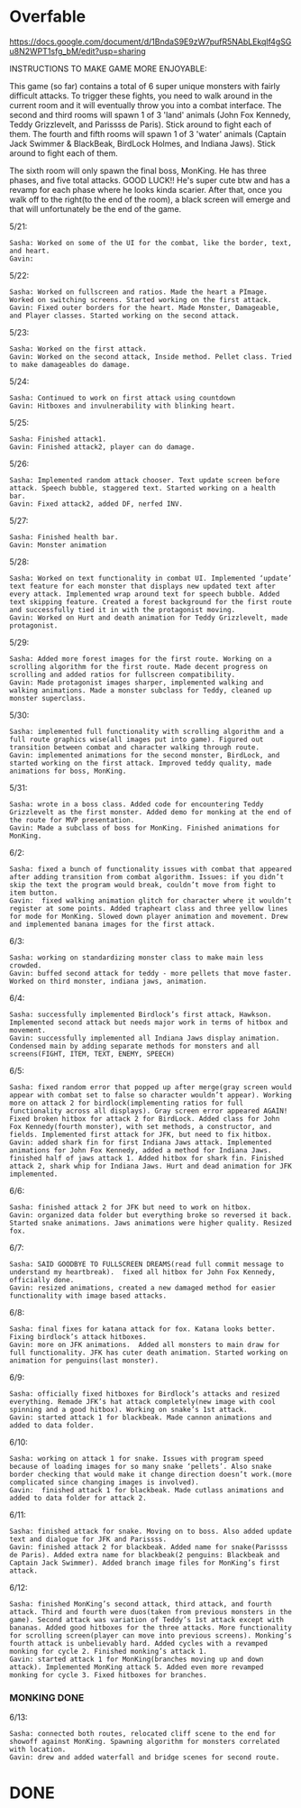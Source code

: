 # Overfable
https://docs.google.com/document/d/1BndaS9E9zW7pufR5NAbLEkqlf4gSGu8N2WPT1sfg_bM/edit?usp=sharing


INSTRUCTIONS TO MAKE GAME MORE ENJOYABLE:


  This game (so far) contains a total of 6 super unique monsters with fairly difficult attacks. To trigger these fights, you need to walk around in the current room and it will eventually throw you into a combat interface. The second and third rooms will spawn 1 of 3 'land' animals (John Fox Kennedy, Teddy Grizzlevelt, and Parissss de Paris). Stick around to fight each of them. The fourth and fifth rooms will spawn 1 of 3 'water' animals (Captain Jack Swimmer & BlackBeak, BirdLock Holmes, and Indiana Jaws). Stick around to fight each of them. 
  
  
  The sixth room will only spawn the final boss, MonKing. He has three phases, and five total attacks. GOOD LUCK!! He's super cute btw and has a revamp for each phase where he looks kinda scarier. After that, once you walk off to the right(to the end of the room), a black screen will emerge and that will unfortunately be the end of the game. 
  
5/21: 

	Sasha: Worked on some of the UI for the combat, like the border, text, and heart.
	Gavin: 
5/22:

	Sasha: Worked on fullscreen and ratios. Made the heart a PImage. Worked on switching screens. Started working on the first attack.
	Gavin: Fixed outer borders for the heart. Made Monster, Damageable, and Player classes. Started working on the second attack.
5/23: 

	Sasha: Worked on the first attack.
	Gavin: Worked on the second attack, Inside method. Pellet class. Tried to make damageables do damage.
5/24: 

	Sasha: Continued to work on first attack using countdown
	Gavin: Hitboxes and invulnerability with blinking heart.
5/25: 

	Sasha: Finished attack1.
	Gavin: Finished attack2, player can do damage.
5/26: 

	Sasha: Implemented random attack chooser. Text update screen before attack. Speech bubble, staggered text. Started working on a health bar.
	Gavin: Fixed attack2, added DF, nerfed INV.
5/27: 

	Sasha: Finished health bar.
	Gavin: Monster animation
5/28: 

	Sasha: Worked on text functionality in combat UI. Implemented ‘update’ text feature for each monster that displays new updated text after every attack. Implemented wrap around text for speech bubble. Added text skipping feature. Created a forest background for the first route and successfully tied it in with the protagonist moving. 
	Gavin: Worked on Hurt and death animation for Teddy Grizzlevelt, made protagonist. 
5/29: 

	Sasha: Added more forest images for the first route. Working on a scrolling algorithm for the first route. Made decent progress on scrolling and added ratios for fullscreen compatibility. 
	Gavin: Made protagonist images sharper, implemented walking and walking animations. Made a monster subclass for Teddy, cleaned up monster superclass.  
5/30: 

	Sasha: implemented full functionality with scrolling algorithm and a full route graphics wise(all images put into game). Figured out transition between combat and character walking through route. 
	Gavin: implemented animations for the second monster, BirdLock, and started working on the first attack. Improved teddy quality, made animations for boss, MonKing. 
5/31: 

	Sasha: wrote in a boss class. Added code for encountering Teddy Grizzlevelt as the first monster. Added demo for monking at the end of the route for MVP presentation. 
	Gavin: Made a subclass of boss for MonKing. Finished animations for MonKing.
6/2: 

	Sasha: fixed a bunch of functionality issues with combat that appeared after adding transition from combat algorithm. Issues: if you didn’t skip the text the program would break, couldn’t move from fight to item button. 
	Gavin:  fixed walking animation glitch for character where it wouldn’t register at some points. Added trapheart class and three yellow lines for mode for MonKing. Slowed down player animation and movement. Drew and implemented banana images for the first attack. 
6/3: 

	Sasha: working on standardizing monster class to make main less crowded. 
	Gavin: buffed second attack for teddy - more pellets that move faster. Worked on third monster, indiana jaws, animation. 
6/4: 

	Sasha: successfully implemented Birdlock’s first attack, Hawkson. Implemented second attack but needs major work in terms of hitbox and movement. 
	Gavin: successfully implemented all Indiana Jaws display animation. Condensed main by adding separate methods for monsters and all screens(FIGHT, ITEM, TEXT, ENEMY, SPEECH)
6/5: 

	Sasha: fixed random error that popped up after merge(gray screen would appear with combat set to false so character wouldn’t appear). Working more on attack 2 for birdlock(implementing ratios for full functionality across all displays). Gray screen error appeared AGAIN! Fixed broken hitbox for attack 2 for BirdLock. Added class for John Fox Kennedy(fourth monster), with set methods, a constructor, and fields. Implemented first attack for JFK, but need to fix hitbox. 
	Gavin: added shark fin for first Indiana Jaws attack. Implemented animations for John Fox Kennedy, added a method for Indiana Jaws. finished half of jaws attack 1. Added hitbox for shark fin. Finished attack 2, shark whip for Indiana Jaws. Hurt and dead animation for JFK implemented. 
6/6: 

	Sasha: finished attack 2 for JFK but need to work on hitbox. 
	Gavin: organized data folder but everything broke so reversed it back. Started snake animations. Jaws animations were higher quality. Resized fox. 
6/7: 

	Sasha: SAID GOODBYE TO FULLSCREEN DREAMS(read full commit message to understand my heartbreak).  fixed all hitbox for John Fox Kennedy, officially done. 
	Gavin: resized animations, created a new damaged method for easier functionality with image based attacks. 
6/8: 

	Sasha: final fixes for katana attack for fox. Katana looks better. Fixing birdlock’s attack hitboxes. 
	Gavin: more on JFK animations.  Added all monsters to main draw for full functionality. JFK has cuter death animation. Started working on animation for penguins(last monster). 
6/9: 

	Sasha: officially fixed hitboxes for Birdlock’s attacks and resized everything. Remade JFK’s hat attack completely(new image with cool spinning and a good hitbox). Working on snake’s 1st attack. 
	Gavin: started attack 1 for blackbeak. Made cannon animations and added to data folder. 
6/10: 

	Sasha: working on attack 1 for snake. Issues with program speed because of loading images for so many snake ‘pellets’. Also snake border checking that would make it change direction doesn’t work.(more complicated since changing images is involved).
	Gavin: 	finished attack 1 for blackbeak. Made cutlass animations and added to data folder for attack 2. 

6/11: 

	Sasha: finished attack for snake. Moving on to boss. Also added update text and dialogue for JFK and Parissss. 
	Gavin: finished attack 2 for blackbeak. Added name for snake(Parissss de Paris). Added extra name for blackbeak(2 penguins: Blackbeak and Captain Jack Swimmer). Added branch image files for MonKing’s first attack. 
6/12: 

	Sasha: finished MonKing’s second attack, third attack, and fourth attack. Third and fourth were duos(taken from previous monsters in the game). Second attack was variation of Teddy’s 1st attack except with bananas. Added good hitboxes for the three attacks. More functionality for scrolling screen(player can move into previous screens). Monking’s fourth attack is unbelievably hard. Added cycles with a revamped monking for cycle 2. Finished monking’s attack 1. 
	Gavin: started attack 1 for MonKing(branches moving up and down attack). Implemented MonKing attack 5. Added even more revamped monking for cycle 3. Fixed hitboxes for branches.
### MONKING DONE ###

6/13:

	Sasha: connected both routes, relocated cliff scene to the end for showoff against MonKing. Spawning algorithm for monsters correlated with location. 
	Gavin: drew and added waterfall and bridge scenes for second route. 

# DONE #

